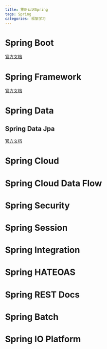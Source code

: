 ```yaml
---
title: 重新认识Spring
tags: Spring
categories: 框架学习
---
```


# Spring Boot
[官方文档](https://docs.spring.io/spring-boot/docs/current-SNAPSHOT/reference/htmlsingle/)
# Spring Framework
[官方文档](https://docs.spring.io/spring-framework/docs/current/spring-framework-reference/)
# Spring Data
## Spring Data Jpa
[官方文档](https://docs.spring.io/spring-data/data-jpa/docs/current/reference/html/)
# Spring Cloud
# Spring Cloud Data Flow
# Spring Security
# Spring Session
# Spring Integration
# Spring HATEOAS
# Spring REST Docs
# Spring Batch
# Spring IO Platform







